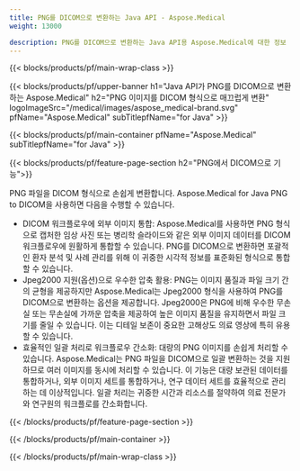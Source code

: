 ```yaml
---
title: PNG를 DICOM으로 변환하는 Java API - Aspose.Medical
weight: 13000

description: PNG를 DICOM으로 변환하는 Java API용 Aspose.Medical에 대한 정보
---
```


{{< blocks/products/pf/main-wrap-class >}}

{{< blocks/products/pf/upper-banner h1="Java API가 PNG를 DICOM으로 변환하는 Aspose.Medical" h2="PNG 이미지를 DICOM 형식으로 매끄럽게 변환" logoImageSrc="/medical/images/aspose_medical-brand.svg" pfName="Aspose.Medical" subTitlepfName="for Java" >}}

{{< blocks/products/pf/main-container pfName="Aspose.Medical" subTitlepfName="for Java" >}}

{{< blocks/products/pf/feature-page-section h2="PNG에서 DICOM으로 기능">}}

<p>PNG 파일을 DICOM 형식으로 손쉽게 변환합니다. Aspose.Medical for Java PNG to DICOM을 사용하면 다음을 수행할 수 있습니다.</p>

<ul>
<li>DICOM 워크플로우에 외부 이미지 통합: Aspose.Medical를 사용하면 PNG 형식으로 캡처한 임상 사진 또는 병리학 슬라이드와 같은 외부 이미지 데이터를 DICOM 워크플로우에 원활하게 통합할 수 있습니다. PNG를 DICOM으로 변환하면 포괄적인 환자 분석 및 사례 관리를 위해 이 귀중한 시각적 정보를 표준화된 형식으로 통합할 수 있습니다.</li>
<li>Jpeg2000 지원(옵션)으로 우수한 압축 활용: PNG는 이미지 품질과 파일 크기 간의 균형을 제공하지만 Aspose.Medical는 Jpeg2000 형식을 사용하여 PNG를 DICOM으로 변환하는 옵션을 제공합니다. Jpeg2000은 PNG에 비해 우수한 무손실 또는 무손실에 가까운 압축을 제공하여 높은 이미지 품질을 유지하면서 파일 크기를 줄일 수 있습니다. 이는 디테일 보존이 중요한 고해상도 의료 영상에 특히 유용할 수 있습니다.</li>
<li>효율적인 일괄 처리로 워크플로우 간소화: 대량의 PNG 이미지를 손쉽게 처리할 수 있습니다. Aspose.Medical는 PNG 파일을 DICOM으로 일괄 변환하는 것을 지원하므로 여러 이미지를 동시에 처리할 수 있습니다. 이 기능은 대량 보관된 데이터를 통합하거나, 외부 이미지 세트를 통합하거나, 연구 데이터 세트를 효율적으로 관리하는 데 이상적입니다. 일괄 처리는 귀중한 시간과 리소스를 절약하여 의료 전문가와 연구원의 워크플로를 간소화합니다.</li>
</ul>

{{< /blocks/products/pf/feature-page-section >}}

{{< /blocks/products/pf/main-container >}}

{{< /blocks/products/pf/main-wrap-class >}}